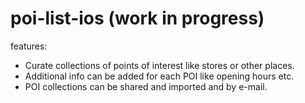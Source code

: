 # poi-list-ios (work in progress)
features:
- Curate collections of points of interest like stores or other places. 
- Additional info can be added for each POI like opening hours etc.
- POI collections can be shared and imported and by e-mail.
